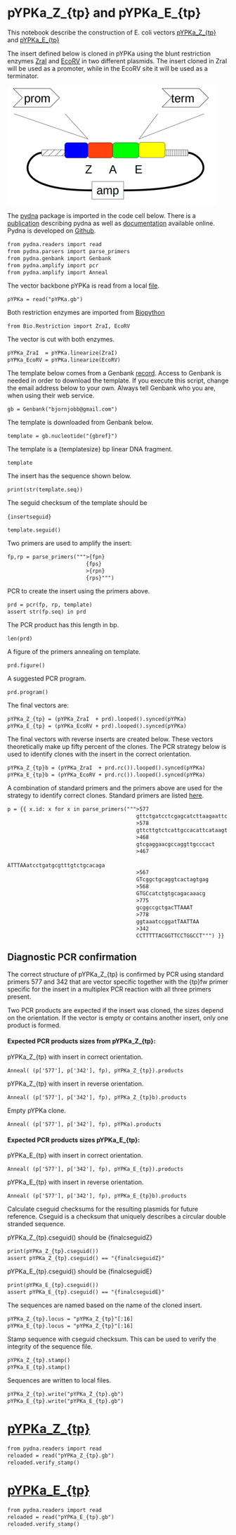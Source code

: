 # pYPKa_Z_{tp} and pYPKa_E_{tp}

This notebook describe the construction of E. coli vectors [pYPKa_Z_{tp}](pYPKa_Z_{tp}.gb) and [pYPKa_E_{tp}](pYPKa_E_{tp}.gb)

The insert defined below is cloned in pYPKa using the blunt restriction
enzymes [ZraI](http://rebase.neb.com/rebase/enz/ZraI.html) and [EcoRV](http://rebase.neb.com/rebase/enz/EcoRV.html) in
two different plasmids. The insert cloned in ZraI will be used as a promoter, while in the EcoRV site it will be used as a
terminator.

![pYPKa_Z and pYPKa_E plasmids](pYPK_ZE.png "pYPKa_Z and pYPKa_E plasmids")

The [pydna](https://pypi.python.org/pypi/pydna/) package is imported in the code cell below.
There is a [publication](http://www.biomedcentral.com/1471-2105/16/142) describing pydna as well as
[documentation](http://pydna.readthedocs.io/) available online.
Pydna is developed on [Github](https://github.com/BjornFJohansson/pydna).

    from pydna.readers import read
    from pydna.parsers import parse_primers
    from pydna.genbank import Genbank
    from pydna.amplify import pcr
    from pydna.amplify import Anneal

The vector backbone pYPKa is read from a local [file](pYPKa.gb).

    pYPKa = read("pYPKa.gb")

Both restriction enzymes are imported from [Biopython](http://biopython.org/wiki/Main_Page)

    from Bio.Restriction import ZraI, EcoRV

The vector is cut with both enzymes.

    pYPKa_ZraI  = pYPKa.linearize(ZraI)
    pYPKa_EcoRV = pYPKa.linearize(EcoRV)

The template below comes from a Genbank [record](http://www.ncbi.nlm.nih.gov/nuccore/{gblink}).
Access to Genbank is needed in order to download the template.
If you execute this script, change the email address below to your own.
Always tell Genbank who you are, when using their web service.

    gb = Genbank("bjornjobb@gmail.com")

The template is downloaded from Genbank below.

    template = gb.nucleotide("{gbref}")

The template is a {templatesize} bp linear DNA fragment.

    template

The insert has the sequence shown below.

    print(str(template.seq))

The seguid checksum of the template should be

```{insertseguid}```

    template.seguid()

Two primers are used to amplify the insert:

    fp,rp = parse_primers(""">{fpn}
                             {fps}
                             >{rpn}
                             {rps}""")

PCR to create the insert using the primers above.

    prd = pcr(fp, rp, template)
    assert str(fp.seq) in prd

The PCR product has this length in bp.

    len(prd)

A figure of the primers annealing on template.

    prd.figure()

A suggested PCR program.

    prd.program()

The final vectors are:

    pYPKa_Z_{tp} = (pYPKa_ZraI  + prd).looped().synced(pYPKa)
    pYPKa_E_{tp} = (pYPKa_EcoRV + prd).looped().synced(pYPKa)

The final vectors with reverse inserts are created below. These vectors theoretically make up
fifty percent of the clones. The PCR strategy below is used to identify clones with the insert
in the correct orientation.

    pYPKa_Z_{tp}b = (pYPKa_ZraI  + prd.rc()).looped().synced(pYPKa)
    pYPKa_E_{tp}b = (pYPKa_EcoRV + prd.rc()).looped().synced(pYPKa)

A combination of standard primers and the primers above are
used for the strategy to identify correct clones.
Standard primers are listed [here](primers.fasta).

    p = {{ x.id: x for x in parse_primers(""">577
                                             gttctgatcctcgagcatcttaagaattc
                                             >578
                                             gttcttgtctcattgccacattcataagt
                                             >468
                                             gtcgaggaacgccaggttgcccact
                                             >467
                                             ATTTAAatcctgatgcgtttgtctgcacaga
                                             >567
                                             GTcggctgcaggtcactagtgag
                                             >568
                                             GTGCcatctgtgcagacaaacg
                                             >775
                                             gcggccgctgacTTAAAT
                                             >778
                                             ggtaaatccggatTAATTAA
                                             >342
                                             CCTTTTTACGGTTCCTGGCCT""") }}

## Diagnostic PCR confirmation

The correct structure of pYPKa_Z_{tp} is confirmed by PCR using standard primers
577 and 342 that are vector specific together with the {tp}fw primer specific for the insert
in a multiplex PCR reaction with
all three primers present.

Two PCR products are expected if the insert was cloned, the sizes depend
on the orientation. If the vector is empty or contains another insert, only one
product is formed.

#### Expected PCR products sizes from pYPKa_Z_{tp}:

pYPKa_Z_{tp} with insert in correct orientation.

    Anneal( (p['577'], p['342'], fp), pYPKa_Z_{tp}).products

pYPKa_Z_{tp} with insert in reverse orientation.

    Anneal( (p['577'], p['342'], fp), pYPKa_Z_{tp}b).products

Empty pYPKa clone.

    Anneal( (p['577'], p['342'], fp), pYPKa).products

#### Expected PCR products sizes pYPKa_E_{tp}:

pYPKa_E_{tp} with insert in correct orientation.

    Anneal( (p['577'], p['342'], fp), pYPKa_E_{tp}).products

pYPKa_E_{tp} with insert in reverse orientation.

    Anneal( (p['577'], p['342'], fp), pYPKa_E_{tp}b).products


Calculate cseguid checksums for the resulting plasmids for future reference.
Cseguid is a checksum that uniquely describes a circular double stranded
sequence.

pYPKa_Z_{tp}.cseguid() should be {finalcseguidZ} 

    print(pYPKa_Z_{tp}.cseguid())
    assert pYPKa_Z_{tp}.cseguid() == "{finalcseguidZ}"

pYPKa_E_{tp}.cseguid() should be {finalcseguidE}
    
    print(pYPKa_E_{tp}.cseguid())
    assert pYPKa_E_{tp}.cseguid() == "{finalcseguidE}"
    
The sequences are named based on the name of the cloned insert.

    pYPKa_Z_{tp}.locus = "pYPKa_Z_{tp}"[:16]
    pYPKa_E_{tp}.locus = "pYPKa_Z_{tp}"[:16]

Stamp sequence with cseguid checksum. This can be used to verify the
integrity of the sequence file.

    pYPKa_Z_{tp}.stamp()
    pYPKa_E_{tp}.stamp()

Sequences are written to local files.

    pYPKa_Z_{tp}.write("pYPKa_Z_{tp}.gb")
    pYPKa_E_{tp}.write("pYPKa_E_{tp}.gb")

# [pYPKa_Z_{tp}](pYPKa_Z_{tp}.gb)

    from pydna.readers import read
    reloaded = read("pYPKa_Z_{tp}.gb")
    reloaded.verify_stamp()

# [pYPKa_E_{tp}](pYPKa_E_{tp}.gb)

    from pydna.readers import read
    reloaded = read("pYPKa_E_{tp}.gb")
    reloaded.verify_stamp()
